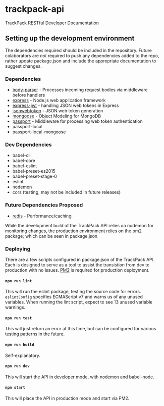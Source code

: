 # trackpack-api
TrackPack RESTful Developer Documentation

## Setting up the development environment
The dependencies required should be included in the repository. Future colaborators are *not* required to push any dependencies added to the repo, rather update package.json and include the appropriate documentation to suggest changes.

### Dependencies
* [body-parser](https://github.com/expressjs/body-parser) - Processes incoming request bodies via middleware before handlers
* [express](https://expressjs.com/) - Node.js web application framework
* [express-jwt](https://github.com/auth0/express-jwt) - handling JSON web tokens in Express
* [jsonwebtoken](https://www.npmjs.com/package/jsonwebtoken) - JSON web token generation
* [mongoose](https://mongoosejs.com/) - Object Modeling for MongoDB
* [passport](http://www.passportjs.org/) - Middleware for processing web token authentication 
* passport-local
* passport-local-mongoose

### Dev Dependencies
* babel-cli
* babel-core
* babel-eslint
* babel-preset-es2015
* babel-preset-stage-0
* eslint
* nodemon
* cors (testing, may not be included in future releases)

### Future Dependencies Proposed
* [redis](http://redis.js.org/) - Performance/caching

While the development build of the TrackPack API relies on nodemon for monitoring changes, the production environment relies on the pm2 package; which can be seen in package.json.

### Deploying
There are a few scripts configured in package.json of the TrackPack API. Each is designed to serve as a tool to assist the transistion from dev to production with no issues. [PM2](https://pm2.keymetrics.io/) is required for production deployment.

#### `npm run lint` 
This will run the eslint package, testing the source code for errors. `eslintConfig` specifies ECMAScript v7 and warns us of any unused variables. When running the lint script, expect to see 13 unused variable warnings.
#### `npm run test` 
This will just return an error at this time, but can be configured for various testing patterns in the future.
#### `npm run build` 
Self-explanatory.
#### `npm run dev` 
This will start the API in developer mode, with nodemon and babel-node.
#### `npm start`
This will place the API in production mode and start via PM2.
